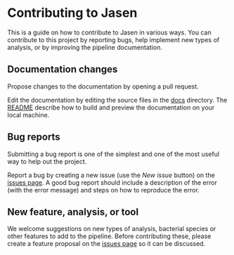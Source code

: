 # Contributing to Jasen

This is a guide on how to contribute to Jasen in various ways. You can contribute to this project by reporting bugs, help implement new types of analysis, or by improving the pipeline documentation.

## Documentation changes

Propose changes to the documentation by opening a pull request.

Edit the documentation by editing the source files in the [docs](docs/) directory. The [README](docs/source/README.md) describe how to build and preview the documentation on your local machine.

## Bug reports

Submitting a bug report is one of the simplest and one of the most useful way to help out the project.

Report a bug by creating a new issue (use the *New issue* button) on the [issues page](https://github.com/genomic-medicine-sweden/jasen/issues). A good bug report should include a description of the error (with the error message) and steps on how to reproduce the error.

## New feature, analysis, or tool

We welcome suggestions on new types of analysis, bacterial species or other features to add to the pipeline. Before contributing these, please create a feature proposal on the [issues page](https://github.com/genomic-medicine-sweden/jasen/issues) so it can be discussed.